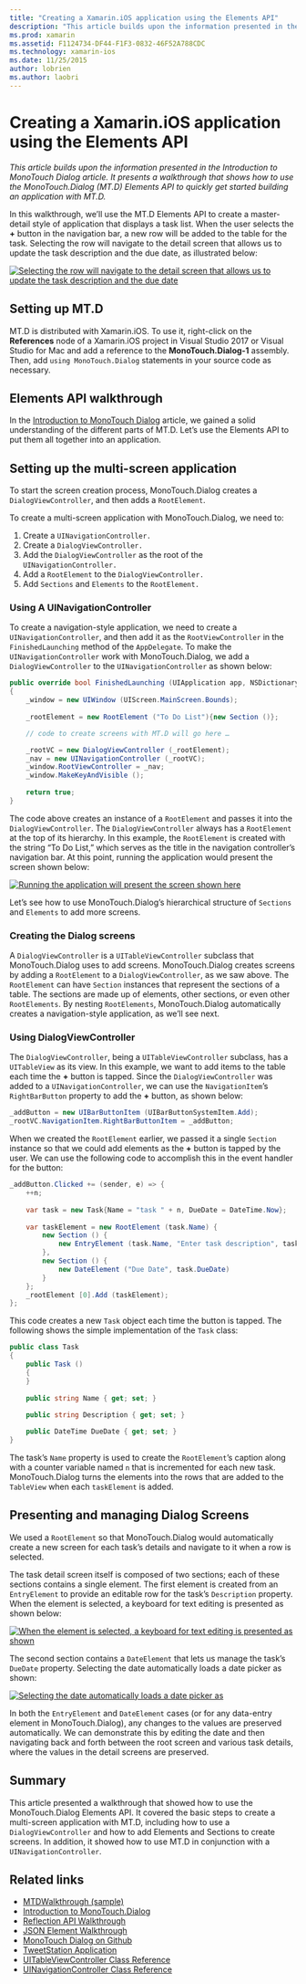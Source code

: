 ```yaml
---
title: "Creating a Xamarin.iOS application using the Elements API"
description: "This article builds upon the information presented in the Introduction to MonoTouch Dialog article. It presents a walkthrough that shows how to use the MonoTouch.Dialog (MT.D) Elements API to quickly get started building an application with MT.D."
ms.prod: xamarin
ms.assetid: F1124734-DF44-F1F3-0832-46F52A788CDC
ms.technology: xamarin-ios
ms.date: 11/25/2015
author: lobrien
ms.author: laobri
---
```


# Creating a Xamarin.iOS application using the Elements API

_This article builds upon the information presented in the Introduction to MonoTouch Dialog article. It presents a walkthrough that shows how to use the MonoTouch.Dialog (MT.D) Elements API to quickly get started building an application with MT.D._

In this walkthrough, we’ll use the MT.D Elements API to create a
master-detail style of application that displays a task list. When the user
selects the **+** button in the navigation bar, a new row
will be added to the table for the task. Selecting the row will navigate to the
detail screen that allows us to update the task description and the due date, as
illustrated below:

[![](elements-api-walkthrough-images/01-task-list-app.png "Selecting the row will navigate to the detail screen that allows us to update the task description and the due date")](elements-api-walkthrough-images/01-task-list-app.png#lightbox)

## Setting up MT.D

MT.D is distributed with Xamarin.iOS. To use it, right-click on the
**References** node of a Xamarin.iOS project in Visual Studio 2017 or
Visual Studio for Mac and add a reference to the **MonoTouch.Dialog-1**
assembly. Then, add `using MonoTouch.Dialog` statements in your source
code as necessary.

## Elements API walkthrough

In the [Introduction to MonoTouch Dialog](~/ios/user-interface/monotouch.dialog/index.md) article, we gained a solid understanding of the different
parts of MT.D. Let’s use the Elements API to put them all together into an
application.

## Setting up the multi-screen application

To start the screen creation process, MonoTouch.Dialog creates a `DialogViewController`, and then adds a `RootElement`.

To create a multi-screen application with MonoTouch.Dialog, we need to:

1. Create a `UINavigationController.`
1. Create a `DialogViewController.`
1. Add the `DialogViewController` as the root of the  `UINavigationController.` 
1. Add a `RootElement` to the  `DialogViewController.`
1. Add `Sections` and  `Elements` to the  `RootElement.` 

### Using A UINavigationController

To create a navigation-style application, we need to create a `UINavigationController`, and then add it as the `RootViewController` in the `FinishedLaunching` method of
the `AppDelegate`. To make the `UINavigationController`
work with MonoTouch.Dialog, we add a `DialogViewController` to the `UINavigationController` as shown below:

```csharp
public override bool FinishedLaunching (UIApplication app, NSDictionary options)
{
    _window = new UIWindow (UIScreen.MainScreen.Bounds);
            
    _rootElement = new RootElement ("To Do List"){new Section ()};

    // code to create screens with MT.D will go here …

    _rootVC = new DialogViewController (_rootElement);
    _nav = new UINavigationController (_rootVC);
    _window.RootViewController = _nav;
    _window.MakeKeyAndVisible ();
            
    return true;
}
```

The code above creates an instance of a `RootElement` and passes
it into the `DialogViewController`. The `DialogViewController` always has a `RootElement` at the
top of its hierarchy. In this example, the `RootElement` is created
with the string “To Do List,” which serves as the title in the navigation
controller’s navigation bar. At this point, running the application would
present the screen shown below:

 [![](elements-api-walkthrough-images/02-to-do-list-screen-.png "Running the application will present the screen shown here")](elements-api-walkthrough-images/02-to-do-list-screen-.png#lightbox)

Let’s see how to use MonoTouch.Dialog’s hierarchical structure of `Sections` and `Elements` to add more screens.

### Creating the Dialog screens

A `DialogViewController` is a `UITableViewController`
subclass that MonoTouch.Dialog uses to add screens. MonoTouch.Dialog creates
screens by adding a `RootElement` to a `DialogViewController`, as we saw above. The `RootElement`
can have `Section` instances that represent the sections of a table.
The sections are made up of elements, other sections, or even other `RootElements`. By nesting `RootElements`,
MonoTouch.Dialog automatically creates a navigation-style application, as
we’ll see next.

### Using DialogViewController

The `DialogViewController`, being a `UITableViewController` subclass, has a `UITableView` as
its view. In this example, we want to add items to the table each time the **+** button is tapped. Since the `DialogViewController` was added to a `UINavigationController`, we can use the `NavigationItem`’s `RightBarButton` property to add the **+** button, as shown below:

```csharp
_addButton = new UIBarButtonItem (UIBarButtonSystemItem.Add);
_rootVC.NavigationItem.RightBarButtonItem = _addButton;
```

When we created the `RootElement` earlier, we passed it a single `Section` instance so that we could add elements as the **+** button is tapped by the user. We can use the following code
to accomplish this in the event handler for the button:

```csharp
_addButton.Clicked += (sender, e) => {                
    ++n;
                
    var task = new Task{Name = "task " + n, DueDate = DateTime.Now};
                
    var taskElement = new RootElement (task.Name) {
        new Section () {
            new EntryElement (task.Name, "Enter task description", task.Description)
        },
        new Section () {
            new DateElement ("Due Date", task.DueDate)
        }
    };
    _rootElement [0].Add (taskElement);
};
```

This code creates a new `Task` object each time the button is
tapped. The following shows the simple implementation of the `Task`
class:

```csharp
public class Task
{   
    public Task ()
    {
    }
      
    public string Name { get; set; }
        
    public string Description { get; set; }

    public DateTime DueDate { get; set; }
}
```

The task’s `Name` property is used to create the `RootElement`’s caption along with a counter variable named `n` that is incremented for each new task. MonoTouch.Dialog turns the
elements into the rows that are added to the `TableView` when each `taskElement` is added.

## Presenting and managing Dialog Screens

We used a `RootElement` so that MonoTouch.Dialog would
automatically create a new screen for each task’s details and navigate to it
when a row is selected.

The task detail screen itself is composed of two sections; each of these
sections contains a single element. The first element is created from an `EntryElement` to provide an editable row for the task’s `Description` property. When the element is selected, a keyboard for
text editing is presented as shown below:

 [![](elements-api-walkthrough-images/03-create-task.png "When the element is selected, a keyboard for text editing is presented as shown")](elements-api-walkthrough-images/03-create-task.png#lightbox)

The second section contains a `DateElement` that lets us manage
the task’s `DueDate` property. Selecting the date automatically
loads a date picker as shown:

 [![](elements-api-walkthrough-images/04-date-picker.png "Selecting the date automatically loads a date picker as")](elements-api-walkthrough-images/04-date-picker.png#lightbox)

In both the `EntryElement` and `DateElement` cases (or
for any data-entry element in MonoTouch.Dialog), any changes to the values are
preserved automatically. We can demonstrate this by editing the date and then
navigating back and forth between the root screen and various task details,
where the values in the detail screens are preserved.

## Summary

This article presented a walkthrough that showed how to use the
MonoTouch.Dialog Elements API. It covered the basic steps to create a
multi-screen application with MT.D, including how to use a `DialogViewController` and how to add Elements and Sections to create
screens. In addition, it showed how to use MT.D in conjunction with a `UINavigationController`.

## Related links

- [MTDWalkthrough (sample)](https://docs.microsoft.com/samples/xamarin/ios-samples/mtdwalkthrough)
- [Introduction to MonoTouch.Dialog](~/ios/user-interface/monotouch.dialog/index.md)
- [Reflection API Walkthrough](~/ios/user-interface/monotouch.dialog/reflection-api-walkthrough.md)
- [JSON Element Walkthrough](~/ios/user-interface/monotouch.dialog/json-element-walkthrough.md)
- [MonoTouch Dialog on Github](https://github.com/migueldeicaza/MonoTouch.Dialog)
- [TweetStation Application](https://github.com/migueldeicaza/TweetStation)
- [UITableViewController Class Reference](https://developer.apple.com/library/ios/#DOCUMENTATION/UIKit/Reference/UITableViewController_Class/Reference/Reference.html)
- [UINavigationController Class Reference](https://developer.apple.com/library/ios/#documentation/UIKit/Reference/UINavigationController_Class/Reference/Reference.html)
